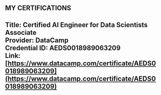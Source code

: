 ## MY CERTIFICATIONS

Title: Certified AI Engineer for Data Scientists Associate  
Provider:  DataCamp  
Credential ID: AEDS0018989063209  
Link: [https://www.datacamp.com/certificate/AEDS0018989063209](https://www.datacamp.com/certificate/AEDS0018989063209)  
----------------------------------------------------------------------------------------------------------------------  

